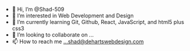 - 👋 Hi, I’m @Shad-509
- 👀 I’m interested in Web Development and Design
- 🌱 I’m currently learning Git, Github, React, JavaScript, and html5 plus css3
- 💞️ I’m looking to collaborate on ...
- 📫 How to reach me ...shad@dehartswebdesign.com

<!---
Shad-509/Shad-509 is a ✨ special ✨ repository because its `README.md` (this file) appears on your GitHub profile.
You can click the Preview link to take a look at your changes.
--->
